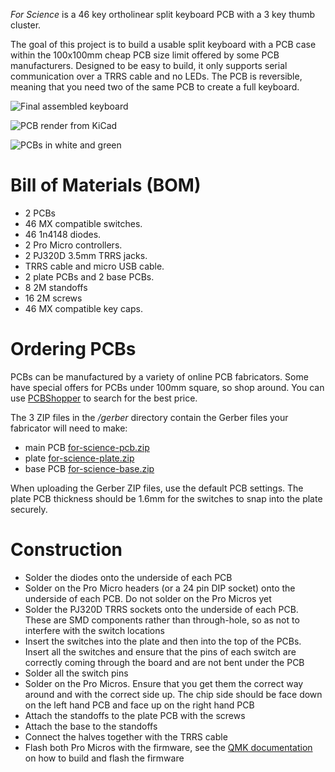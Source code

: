 <!--
SPDX-FileCopyrightText: 2021 Paul James <p.james@coolblue.nl>

SPDX-License-Identifier: CC0-1.0
-->

*For Science* is a 46 key ortholinear split keyboard PCB with a 3 key thumb cluster.

The goal of this project is to build a usable split keyboard with a PCB case
within the 100x100mm cheap PCB size limit offered by some PCB manufacturers.
Designed to be easy to build,
it only supports serial communication over a TRRS cable and no LEDs.
The PCB is reversible,
meaning that you need two of the same PCB to create a full keyboard.

![Final assembled keyboard](https://i.imgur.com/fjnTkB1.jpg)

![PCB render from KiCad](./pcb.png)

![PCBs in white and green](https://imgur.com/LX8n0xE.jpg)

# Bill of Materials (BOM)

* 2 PCBs
* 46 MX compatible switches.
* 46 1n4148 diodes.
* 2 Pro Micro controllers.
* 2 PJ320D 3.5mm TRRS jacks.
* TRRS cable and micro USB cable.
* 2 plate PCBs and 2 base PCBs.
* 8 2M standoffs
* 16 2M screws
* 46 MX compatible key caps.

# Ordering PCBs

PCBs can be manufactured by a variety of online PCB fabricators.
Some have special offers for PCBs under 100mm square,
so shop around.
You can use [PCBShopper](https://pcbshopper.com/) to search for the best price.

The 3 ZIP files in the */gerber* directory contain the Gerber files your fabricator will need to make:

* main PCB [for-science-pcb.zip](
  https://github.com/peej/for-science-keyboard/blob/master/gerber/for-science-pcb.zip)
* plate [for-science-plate.zip](
  https://github.com/peej/for-science-keyboard/blob/master/gerber/for-science-plate.zip)
* base PCB [for-science-base.zip](
  https://github.com/peej/for-science-keyboard/blob/master/gerber/for-science-base.zip)

When uploading the Gerber ZIP files,
use the default PCB settings.
The plate PCB thickness should be 1.6mm for the switches to snap into the plate securely.

# Construction

* Solder the diodes onto the underside of each PCB
* Solder on the Pro Micro headers (or a 24 pin DIP socket) onto the underside of each PCB.
  Do not solder on the Pro Micros yet
* Solder the PJ320D TRRS sockets onto the underside of each PCB.
  These are SMD components rather than through-hole,
  so as not to interfere with the switch locations
* Insert the switches into the plate and then into the top of the PCBs.
  Insert all the switches and ensure that the pins of each switch
  are correctly coming through the board and are not bent under the PCB
* Solder all the switch pins
* Solder on the Pro Micros.
  Ensure that you get them the correct way around
  and with the correct side up.
  The chip side should be face down on the left hand PCB
  and face up on the right hand PCB
* Attach the standoffs to the plate PCB with the screws
* Attach the base to the standoffs
* Connect the halves together with the TRRS cable
* Flash both Pro Micros with the firmware,
  see the [QMK documentation](http://qmk.fm/)
  on how to build and flash the firmware
